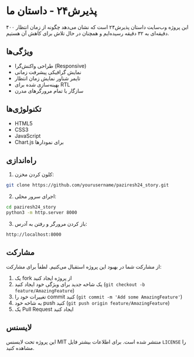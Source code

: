 # پذیرش۲۴ - داستان ما

این پروژه وب‌سایت داستان پذیرش۲۴ است که نشان می‌دهد چگونه از زمان انتظار ۴۰۰ دقیقه‌ای به ۳۲ دقیقه رسیده‌ایم و همچنان در حال تلاش برای کاهش آن هستیم.

## ویژگی‌ها

- طراحی واکنش‌گرا (Responsive)
- نمایش گرافیکی پیشرفت زمانی
- تایمر شناور نمایش زمان انتظار
- بهینه‌سازی شده برای RTL
- سازگار با تمام مرورگرهای مدرن

## تکنولوژی‌ها

- HTML5
- CSS3
- JavaScript
- Chart.js برای نمودارها

## راه‌اندازی

1. کلون کردن مخزن:
```bash
git clone https://github.com/yourusername/paziresh24_story.git
```

2. اجرای سرور محلی:
```bash
cd paziresh24_story
python3 -m http.server 8000
```

3. باز کردن مرورگر و رفتن به آدرس:
```
http://localhost:8000
```

## مشارکت

از مشارکت شما در بهبود این پروژه استقبال می‌کنیم. لطفاً برای مشارکت:

1. یک fork از پروژه ایجاد کنید
2. یک شاخه جدید برای ویژگی خود ایجاد کنید (`git checkout -b feature/AmazingFeature`)
3. تغییرات خود را commit کنید (`git commit -m 'Add some AmazingFeature'`)
4. به شاخه خود push کنید (`git push origin feature/AmazingFeature`)
5. یک Pull Request ایجاد کنید

## لایسنس

این پروژه تحت لایسنس MIT منتشر شده است. برای اطلاعات بیشتر فایل `LICENSE` را مشاهده کنید. 
